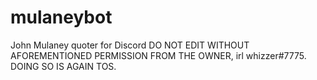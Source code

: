 # mulaneybot
John Mulaney quoter for Discord
DO NOT EDIT WITHOUT AFOREMENTIONED PERMISSION FROM THE OWNER, irl whizzer#7775. DOING SO IS AGAIN TOS.
